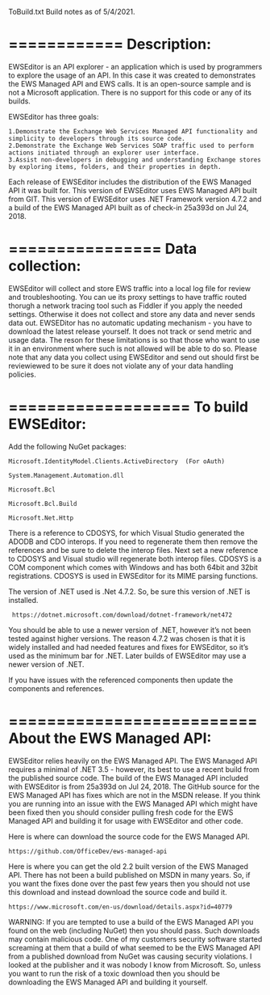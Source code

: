 ﻿ToBuild.txt
Build notes as of 5/4/2021.

============
Description:
============

EWSEditor is an API explorer - an application which is used by programmers to explore the usage of an API.  In this case it was created to demonstrates 
the EWS Managed API and EWS calls.  It is an open-source sample and is not a Microsoft application.  There is no support for this code or any of its builds.

EWSEditor has three goals:

    1.Demonstrate the Exchange Web Services Managed API functionality and simplicity to developers through its source code. 
    2.Demonstrate the Exchange Web Services SOAP traffic used to perform actions initiated through an explorer user interface. 
    3.Assist non-developers in debugging and understanding Exchange stores by exploring items, folders, and their properties in depth. 

Each release of EWSEditor includes the distribution of the EWS Managed API it was built for. This version of EWSEditor uses EWS Managed API built from GIT. 
This version of EWSEditor uses .NET Framework version 4.7.2 and a build of the EWS Managed API built as of check-in 25a393d on Jul 24, 2018. 
 
================
Data collection:
================
EWSEditor will collect and store EWS traffic into a local log file for review and troubleshooting. You can ue its proxy settings to have 
traffic routed thorugh a network tracing tool such as Fiddler if you apply the needed settings. Otherwise it does not collect and store any 
data and never sends data out. EWSEDitor has no automatic updating mechanism - you have to download the latest release yourself.  It does not track 
or send metric and usage data.  The reson for these limitations is so that those who want to use it in an environment where such is not allowed will
be able to do so. Please note that any data you collect using EWSEditor and send out should first be reviewiewed to be sure it does not violate 
any of your data handling policies.

===================
To build EWSEditor:
===================

Add the following NuGet packages:

    Microsoft.IdentityModel.Clients.ActiveDirectory  (For oAuth)

    System.Management.Automation.dll   

	Microsoft.Bcl

    Microsoft.Bcl.Build

    Microsoft.Net.Http

There is a reference to CDOSYS, for which Visual Studio generated the ADODB and CDO interops.  If you need to regenerate them 
then remove the references and be sure to delete the interop files. Next set a new reference to CDOSYS and Visual studio will 
regenerate both interop files.  CDOSYS is a COM component which comes with Windows and has both 64bit and 32bit registrations.
CDOSYS is used in EWSEditor for its MIME parsing functions.

The version of .NET used is .Net 4.7.2.  So, be sure this version of .NET is installed.

	 https://dotnet.microsoft.com/download/dotnet-framework/net472

You should be able to use a newer version of .NET, however it’s not been tested against higher versions. The reason 4.7.2 was
chosen is that it is widely installed and had needed features and fixes for EWSEditor, so it’s used as the minimum bar for .NET. 
Later builds of EWSEditor may use a newer version of .NET.

If you have issues with the referenced components then update the components and references.

==========================
About the EWS Managed API:
==========================

EWSEditor relies heavily on the EWS Managed API.  The EWS Managed API requires a minimal of .NET 3.5 - however, its best to use a recent build from 
the published source code. The build of the EWS Managed API included with EWSEditor is from 25a393d on Jul 24, 2018.  The GitHub source for the 
EWS Managed API has fixes which are not in the MSDN release.  If you think you are running into an issue with the EWS Managed API which might have 
been fixed then you should consider pulling fresh code for the EWS Managed API and building it for usage with EWSEditor and other code.   

Here is where can download the source code for the EWS Managed API.  

	https://github.com/OfficeDev/ews-managed-api

Here is where you can get the old 2.2 built version of the EWS Managed API.  There has not been a build published on MSDN in many years. 
So, if you want the fixes done over the past few years then you should not use this download and instead download the source code and build it.

	https://www.microsoft.com/en-us/download/details.aspx?id=40779

WARNING: If you are tempted to use a build of the EWS Managed API you found on the web (including NuGet) then you should pass. Such downloads may contain 
malicious code. One of my customers security software started screaming at them that a build of what seemed to be the EWS Managed API from a published
download from NuGet was causing security violations. I looked at the publisher and it was nobody I know from Microsoft.  So, unless you want to run 
the risk of a toxic download then you should be downloading the EWS Managed API and building it yourself.

